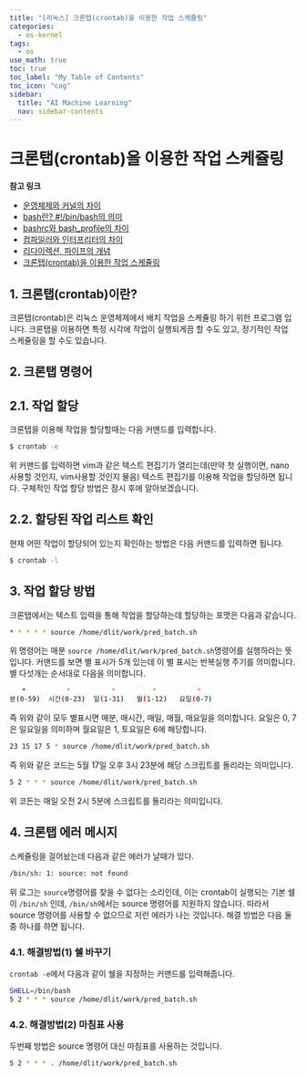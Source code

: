 ```yaml
---
title: "[리눅스] 크론탭(crontab)을 이용한 작업 스케쥴링" 
categories:
  - os-kernel
tags:
  - os
use_math: true
toc: true
toc_label: "My Table of Contents"
toc_icon: "cog"
sidebar:
  title: "AI Machine Learning"
  nav: sidebar-contents
---
```


# 크론탭(crontab)을 이용한 작업 스케쥴링

**참고 링크**

* [운영체제와 커널의 차이](https://losskatsu.github.io/os-kernel/diff-kernel-os/)
* [bash란? #!/bin/bash의 의미 ](https://losskatsu.github.io/os-kernel/bash/)
* [bashrc와 bash_profile의 차이](https://losskatsu.github.io/os-kernel/bashrc/)
* [컴파일러와 인터프리터의 차이](https://losskatsu.github.io/os-kernel/compiler-interpreter/)
* [리다이렉션, 파이프의 개념](https://losskatsu.github.io/os-kernel/linux-redirection/)
* [크론탭(crontab)을 이용한 작업 스케쥴링](https://losskatsu.github.io/os-kernel/crontab/)

## 1. 크론탭(crontab)이란?

크론탭(crontab)은 리눅스 운영체제에서 배치 작업을 스케쥴링 하기 위한 프로그램 입니다. 
크론탭을 이용하면 특정 시각에 작업이 실행되게끔 할 수도 있고, 
정기적인 작업 스케쥴링을 할 수도 있습니다.

## 2. 크론탭 명령어

## 2.1. 작업 할당

크론탭을 이용해 작업을 할당할때는 다음 커맨드를 입력합니다.

```bash
$ crontab -e
```

위 커맨드를 입력하면 vim과 같은 텍스트 편집기가 열리는데(만약 첫 실행이면, nano사용할 것인지, vim사용할 것인지 물음) 
텍스트 편집기를 이용해 작업을 할당하면 됩니다. 
구체적인 작업 할당 방법은 잠시 후에 알아보겠습니다. 

## 2.2. 할당된 작업 리스트 확인

현재 어떤 작업이 할당되어 있는지 확인하는 방법은 다음 커맨드를 입력하면 됩니다. 

```bash
$ crontab -l
```


## 3. 작업 할당 방법

크론탭에서는 텍스트 입력을 통해 작업을 할당하는데 할당하는 포맷은 다음과 같습니다. 

```bash
* * * * * source /home/dlit/work/pred_batch.sh
```

위 명령어는 매분 ```source /home/dlit/work/pred_batch.sh```명령어를 실행하라는 뜻입니다. 
커맨드를 보면 별 표시가 5개 있는데 이 별 표시는 반복실행 주기를 의미합니다.
별 다섯개는 순서대로 다음을 의미합니다. 

```bash
   *          *          *         *          *
분(0-59)  시간(0-23)  일(1-31)   월(1-12)   요일(0-7)
```

즉 위와 같이 모두 별표시면 매분, 매시간, 매일, 매월, 매요일을 의미합니다. 
요일은 0, 7은 일요일을 의미하며 월요일은 1, 토요일은 6에 해당합니다.

```bash
23 15 17 5 * source /home/dlit/work/pred_batch.sh
```

즉 위와 같은 코드는 5월 17일 오후 3시 23분에 해당 스크립트를 돌리라는 의미입니다. 

```bash
5 2 * * * source /home/dlit/work/pred_batch.sh
```

위 코든는 매일 오전 2시 5분에 스크립트를 돌리라는 의미입니다.


## 4. 크론탭 에러 메시지

스케쥴링을 걸어놨는데 다음과 같은 에러가 날때가 있다. 

```bash
/bin/sh: 1: source: not found
```

위 로그는 ```source```명령어를 찾을 수 없다는 소리인데, 
이는 crontab이 실행되는 기본 쉘이 ```/bin/sh``` 인데, 
```/bin/sh```에서는 source 명령어를 지원하지 않습니다. 
따라서 source 명령어를 사용할 수 없으므로 저런 에러가 나는 것입니다. 
해결 방법은 다음 둘중 하나를 하면 됩니다.

### 4.1. 해결방법(1) 쉘 바꾸기

```crontab -e```에서 다음과 같이 쉘을 지정하는 커맨드를 입력해줍니다. 

```bash
SHELL=/bin/bash
5 2 * * * source /home/dlit/work/pred_batch.sh
```

### 4.2. 해결방법(2) 마침표 사용

두번째 방법은 source 명령어 대신 마침표를 사용하는 것입니다. 

```bash
5 2 * * * . /home/dlit/work/pred_batch.sh
```
